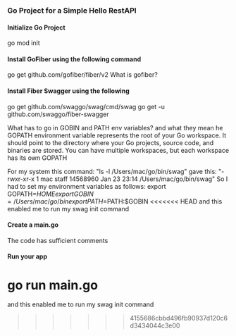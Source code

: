 ### Go Project for a Simple Hello RestAPI

#### Initialize Go Project
go mod init <module-name>

#### Install GoFiber using the following command
go get github.com/gofiber/fiber/v2
What is gofiber?

#### Install Fiber Swagger using the following
go get github.com/swaggo/swag/cmd/swag
go get -u github.com/swaggo/fiber-swagger


What has to go in GOBIN and PATH env variables? and what they mean
he GOPATH environment variable represents the root of your Go workspace.
It should point to the directory where your Go projects, source code, and binaries are stored.
You can have multiple workspaces, but each workspace has its own GOPATH


For my system this command: "ls -l /Users/mac/go/bin/swag" gave this: "-rwxr-xr-x  1 mac  staff  14568960 Jan 23 23:14 /Users/mac/go/bin/swag"
So I had to set my environment variables as follows:
export GOPATH=$HOME
export GOBIN=/Users/mac/go/bin
export PATH=$PATH:$GOBIN
<<<<<<< HEAD
and this enabled me to run my swag init command

#### Create a main.go
The code has sufficient comments

#### Run your app
go run main.go
=======
and this enabled me to run my swag init command
>>>>>>> 4155686cbbd496fb90937d120c6d3434044c3e00
